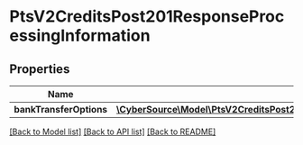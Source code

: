 # PtsV2CreditsPost201ResponseProcessingInformation

## Properties
Name | Type | Description | Notes
------------ | ------------- | ------------- | -------------
**bankTransferOptions** | [**\CyberSource\Model\PtsV2CreditsPost201ResponseProcessingInformationBankTransferOptions**](PtsV2CreditsPost201ResponseProcessingInformationBankTransferOptions.md) |  | [optional] 

[[Back to Model list]](../README.md#documentation-for-models) [[Back to API list]](../README.md#documentation-for-api-endpoints) [[Back to README]](../README.md)


